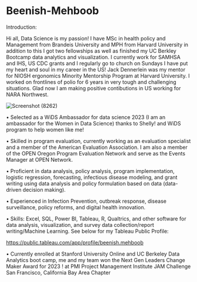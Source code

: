 # Beenish-Mehboob
Introduction:

Hi all, Data Science is my passion! I have MSc in health policy and Management from Brandeis University and MPH from Harvard University in addition to this I got two fellowships as well as finished my UC Berkley Bootcamp data analytics and visualization. I currently work for SAMHSA and IHS, US CDC grants and I regularly go to church on Sundays I have put my heart and soul in my career in the US!
Jack Dennerlein was my mentor for NIOSH ergonomics Minority Mentorship Program at Harvard University. I worked on frontlines of polio for 6 years in very tough and challenging situations.  Glad now I am making positive contibutions in US working for NARA Northwest.


![Screenshot (8262)](https://github.com/user-attachments/assets/f76b0405-5ee4-44a4-b63f-27fc31b9e8db)

• Selected as a WiDS Ambassador for data science 2023 (I am an ambassador for the Women in Data Science) thanks to Shelly! and WiDS program to help women like me!

• Skilled in program evaluation, currently working as an evaluation specialist and a member of the American Evaluation Association. I am also a member of the OPEN Oregon Program Evaluation Network and serve as the Events Manager at OPEN Network.

• Proficient in data analysis, policy analysis, program implementation, logistic regression, forecasting, infectious disease modeling, and grant writing using data analysis and policy formulation based on data (data-driven decision making).

• Experienced in Infection Prevention, outbreak response, disease surveillance, policy reforms, and digital health innovation. 

• Skills: Excel, SQL, Power BI, Tableau, R, Qualtrics, and other software for data analysis, visualization, and survey data collection/report writing/Machine Learning. See below for my Tableau Public Profile:

https://public.tableau.com/app/profile/beenish.mehboob 

• Currently enrolled at Stanford University Online and UC Berkeley Data Analytics boot camp, me and my team won the Next Gen Leaders Change Maker Award for 2023 ! at PMI Project Management Institute JAM Challenge San Francisco, California Bay Area Chapter
